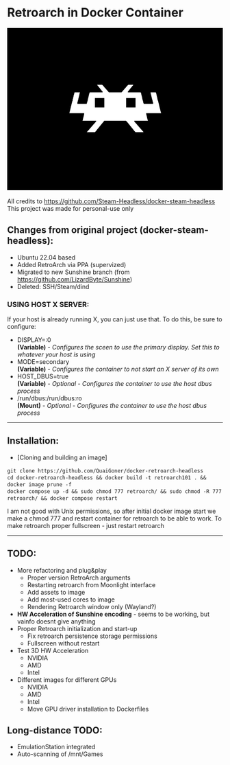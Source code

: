 # Retroarch in Docker Container

![](./overlay/usr/share/backgrounds/retroarch.png)

All credits to https://github.com/Steam-Headless/docker-steam-headless
This project was made for personal-use only

## Changes from original project (docker-steam-headless):
- Ubuntu 22.04 based
- Added RetroArch via PPA (supervized)
- Migrated to new Sunshine branch (from https://github.com/LizardByte/Sunshine)
- Deleted: SSH/Steam/dind

### USING HOST X SERVER:
If your host is already running X, you can just use that. To do this, be sure to configure:
  - DISPLAY=:0    
    **(Variable)** - *Configures the sceen to use the primary display. Set this to whatever your host is using*
  - MODE=secondary    
    **(Variable)** - *Configures the container to not start an X server of its own*
  - HOST_DBUS=true    
    **(Variable)** - *Optional - Configures the container to use the host dbus process*
  - /run/dbus:/run/dbus:ro    
    **(Mount)**  - *Optional - Configures the container to use the host dbus process*


---
## Installation:

- [Cloning and building an image]

```
git clone https://github.com/QuaiGoner/docker-retroarch-headless
cd docker-retroarch-headless && docker build -t retroarch101 . && docker image prune -f
docker compose up -d && sudo chmod 777 retroarch/ && sudo chmod -R 777 retroarch/ && docker compose restart

```
I am not good with Unix permissions, so after initial docker image start we make a chmod 777 and restart container for retroarch to be able to work.
To make retroarch proper fullscreen - just restart retroarch

---
## TODO:
- More refactoring and plug&play
	- Proper version RetroArch arguments
	- Restarting retroarch from Moonlight interface
	- Add assets to image
	- Add most-used cores to image
	- Rendering Retroarch window only (Wayland?)
- **HW Acceleration of Sunshine encoding** - seems to be working, but vainfo doesnt give anything
- Proper Retroarch initialization and start-up
	- Fix retroarch persistence storage permissions
	- Fullscreen without restart
- Test 3D HW Acceleration
	- NVIDIA
	- AMD
	- Intel
- Different images for different GPUs
	- NVIDIA
	- AMD
	- Intel
	- Move GPU driver installation to Dockerfiles
## Long-distance TODO:
- EmulationStation integrated
- Auto-scanning of /mnt/Games
